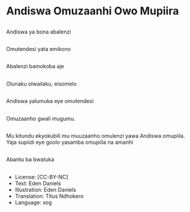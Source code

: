 # Andiswa Omuzaanhi Owo Mupiira

##
Andiswa ya bona abalenzi

##
Omutendesi yata emikono

##
Abalenzi bamokoba aje

##
Olunaku olwailaku, eisomelo

##
Andiswa yalumuka eye omutendesi

##
Omuzaanho gwali mugumu.

##
Mu kitundu ekyokubili mu muuzaanho omulenzi yawa Andiswa omupiila. Yaja supiidi eye goolo yasamba omupiila na amanhi

##
Abantu ba bwatuka

##
* License: [CC-BY-NC]
* Text: Eden Daniels
* Illustration: Eden Daniels
* Translation: Titus Ndhokero
* Language: xog
